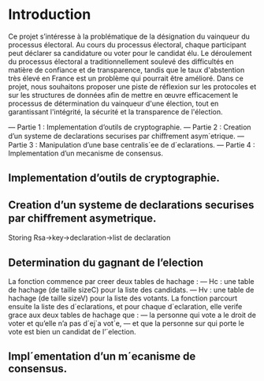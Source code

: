 # Introduction
Ce projet s’intéresse à la problématique de la désignation du vainqueur du processus électoral.
Au cours du processus électoral, chaque participant peut déclarer sa candidature ou voter pour le candidat élu. Le déroulement du processus électoral a traditionnellement soulevé des difficultés en matière de confiance et de transparence, tandis que le taux d'abstention très élevé en France est un problème qui pourrait être amélioré.
Dans ce projet, nous souhaitons proposer une piste de réflexion sur les protocoles et sur les structures de données afin de mettre en œuvre efficacement le processus de détermination du vainqueur d'une élection, tout en garantissant l'intégrité, la sécurité et la transparence de l'élection.

— Partie 1 : Implementation d’outils de cryptographie.
— Partie 2 : Creation d’un systeme de declarations securises par chiﬀrement asym´etrique.
— Partie 3 : Manipulation d’une base centralis´ee de d´eclarations.
— Partie 4 : Implementation d’un mecanisme de consensus.

## Implementation d’outils de cryptographie.

## Creation d’un systeme de declarations securises par chiﬀrement asymetrique.
Storing
Rsa->key->declaration->list de declaration
## Determination du gagnant de l’election 
La fonction commence par creer deux tables de hachage :
— Hc : une table de hachage (de taille sizeC) pour la liste des candidats.
— Hv : une table de hachage (de taille sizeV) pour la liste des votants.
La fonction parcourt ensuite la liste des d´eclarations, et pour chaque d´eclaration, elle verife grace aux
deux tables de hachage que :
— la personne qui vote a le droit de voter et qu’elle n’a pas d´ej`a vot´e,
— et que la personne sur qui porte le vote est bien un candidat de l’´election.

## Impl´ementation d’un m´ecanisme de consensus.